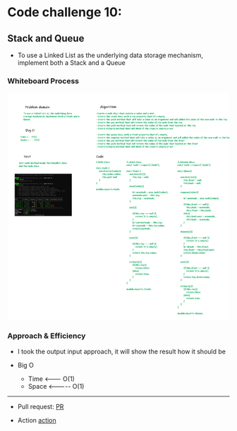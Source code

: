 # Code challenge 10:

## Stack and Queue
<!-- Description of the challenge -->
- To use a Linked List as the underlying data storage mechanism, implement both a Stack and a Queue

### Whiteboard Process
<!-- Embedded whiteboard image -->

![image](/images/stack-and-queue.png)

### Approach & Efficiency
<!-- What approach did you take? Discuss Why. What is the Big O space/time for this approach? -->
- I took the output input approach, it will show the result how it should be 

- Big O 
   - Time <--- O(1)
   - Space <----- O(1)

------------------------------------------------------------------------------------------------ 

- Pull request: 
[PR]()

- Action
[action](https://github.com/Razan-am/data-structures-and-algorithms/actions/runs/1153622309)
